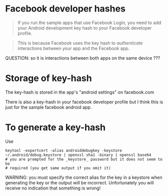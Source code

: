 # Facebook developer hashes

> If you run the sample apps that use Facebook Login, you need to add your
> Android development key hash to your Facebook developer profile.

> This is because Facebook uses the key hash to _authenticate_ interactions
> between your app and the Facebook app.

QUESTION: so it is interactions between both apps on the same device ???

# Storage of key-hash

The key-hash is stored in the app's "android settings" on facebook.com

There is also a key-hash in your facebook developer profile but I think this is
just for the sample facebook android app.

# To generate a key-hash

Use

```
keytool -exportcert -alias androiddebugkey -keystore ~/.android/debug.keystore | openssl sha1 -binary | openssl base64
# you are prompted for the _keystore_ password but it does not seem to be
# required (you get same output if you omit it)
```

WARNING: you must specify the correct alias for the key in a keystore when
generating the key or the output will be incorrect. Unfortunately you will
receive no indication that something is wrong!
